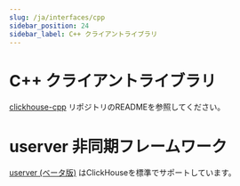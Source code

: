 ```yaml
---
slug: /ja/interfaces/cpp
sidebar_position: 24
sidebar_label: C++ クライアントライブラリ
---
```


# C++ クライアントライブラリ

[clickhouse-cpp](https://github.com/ClickHouse/clickhouse-cpp) リポジトリのREADMEを参照してください。

# userver 非同期フレームワーク

[userver (ベータ版)](https://github.com/userver-framework/userver) はClickHouseを標準でサポートしています。

